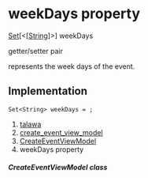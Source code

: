 
<div>

# weekDays property

</div>


[Set](https://api.flutter.dev/flutter/dart-core/Set-class.html)[\<[[String](https://api.flutter.dev/flutter/dart-core/String-class.html)]\>]
weekDays


getter/setter pair




represents the week days of the event.



## Implementation

``` language-dart
Set<String> weekDays = ;
```







1.  [talawa](../../index.md)
2.  [create_event_view_model](../../view_model_after_auth_view_models_event_view_models_create_event_view_model/)
3.  [CreateEventViewModel](../../view_model_after_auth_view_models_event_view_models_create_event_view_model/CreateEventViewModel-class.md)
4.  weekDays property

##### CreateEventViewModel class







